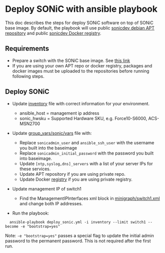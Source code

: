 # Deploy SONiC with ansible playbook

This doc describes the steps for deploy SONiC software on top of SONiC base image. By default,
the playbook will use public [sonicdev debian APT repository](http://packages.microsoft.com/repos/sonic-dev/)
and public [sonicdev Docker registry](https://sonicdev-microsoft.azurecr.io/).

## Requirements

- Prepare a switch with the SONiC base image. See [this link](https://github.com/Azure/SONiC/blob/gh-pages/quickstart.md)
- If you are using your own APT repo or docker registry, packages and docker images must be uploaded to the repositories before running following steps.

## Deploy SONiC

- Update [inventory](/ansible/inventory/) file with correct information for your environment.
  * ansible_host = management ip address
  * sonic_hwsku = Supported Hardware SKU, e.g. Force10-S6000, ACS-MSN2700
- Update [group_vars/sonic/vars](/ansible/group_vars/sonic/vars/) file with:
  * Replace ```sonicadmin_user``` and ```ansible_ssh_user``` with the username you built into the baseimage
  * Replace ```sonicadmin_initial_password``` with the password you built into baseimage.
  * Update ```[ntp,syslog,dns]_servers``` with a list of your server IPs for these services.
  * Update APT repository if you are using private repo.
  * Update Docker [registry](/ansible/vars/docker_registry.yml/) if you are using private registry.
- Update management IP of switch1
  * Find the ManagementIPInterfaces xml block in [minigraph/switch1.xml](/ansible/minigraph/switch1.xml/) and change both IP addresses.  

- Run the playbook:

```
  ansible-playbook deploy_sonic.yml -i inventory --limit switch1 --become -e "bootstrap=yes"
```

Note: ```-e "bootstrap=yes"``` passes a special flag to update the initial admin password to the permanent password. This is not required after the first run.
